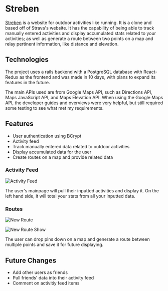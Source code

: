 # Streben

[Streben](https://streben.herokuapp.com/#/) is a website for outdoor activities like running. It is a clone and based off of Strava's website. It has the capability of being able to track manually entered activities and display accumulated stats related to your activities; as well as generate a route between two points on a map and relay pertinent information, like distance and elevation.

## Technologies

The project uses a rails backend with a PostgreSQL database with React-Redux as the frontend and was made in 10 days, with plans to expand its features in the future. 

The main APIs used are from Google Maps API, such as Directions API, Maps JavaScript API, and Maps Elevation API. When using the Google Maps API, the developer guides and overviews were very helpful, but still required some testing to see what met my requirements.

## Features

* User authentication using BCrypt
* Activity feed
* Track manually entered data related to outdoor activities
* Display accumulated data for the user
* Create routes on a map and provide related data

### Activity Feed

![Activity Feed](https://github.com/crgee1/Streben/blob/master/app/assets/images/Screen%20Shot%202019-07-12%20at%2010.35.09%20AM.png)

The user's mainpage will pull their inputted activities and display it. On the left hand side, it will total your stats from all your inputted data.

### Routes

![New Route](https://github.com/crgee1/Streben/blob/master/app/assets/images/new_route.png)

![New Route Show](https://github.com/crgee1/Streben/blob/master/app/assets/images/new_route_show.png)

The user can drop pins down on a map and generate a route between multiple points and save it for future displaying.

## Future Changes

* Add other users as friends
* Pull friends' data into their activity feed
* Comment on activitiy feed items
